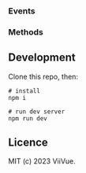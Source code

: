 ### Events

### Methods

## Development

Clone this repo, then:

```shell
# install
npm i

# run dev server
npm run dev
```

## Licence

MIT (c) 2023 ViiVue.